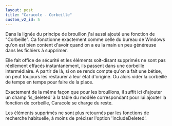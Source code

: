 ```yaml
---
layout: post
title: "Caracole - Corbeille"
custom_v2_id: 5
---
```


<p>Dans la lignée du principe de brouillon j'ai aussi ajouté une fonction de "Corbeille". Ca fonctionne exactement comme celle du bureau de Windows qu'on est bien content d'avoir quand on a eu la main un peu généreuse dans les fichiers à supprimer.</p>
<p>Elle fait office de sécurité et les éléments soit-disant supprimés ne sont pas réellement effacés instantanément, ils passent dans une corbeille intermédiaire. A partir de là, si on se rends compte qu'on a fait une bétise, on peut toujours les restaurer à leur état d'origine. Ou alors vider la corbeille de temps en temps pour faire de la place.</p>
<p>Exactement de la même façon que pour les brouillons, il suffit ici d'ajouter un champ 'is_deleted' à la table du modèle correspondant pour lui ajouter la fonction de corbeille, Caracole se charge du reste.</p>
<p>Les éléments supprimés ne sont plus retournés par les fonctions de recherche habituelle, à moins de préciser l'option 'includeDeleted'.</p>